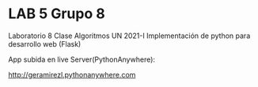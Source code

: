 # LAB 5 Grupo 8
Laboratorio 8 Clase Algoritmos UN 2021-I
Implementación de python para desarrollo web (Flask)

App subida en live Server(PythonAnywhere):

http://geramirezl.pythonanywhere.com
